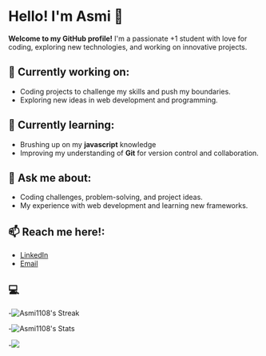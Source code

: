 # Hello! I'm Asmi 👋

**Welcome to my GitHub profile!**
I'm a passionate +1 student with love for coding, exploring new technologies, and working on innovative projects. 

## 🎯 Currently working on:
- Coding projects to challenge my skills and push my boundaries.
- Exploring new ideas in web development and programming.

## 🌱 Currently learning:
- Brushing up on my **javascript** knowledge
- Improving my understanding of **Git** for version control and collaboration.

## 💬 Ask me about:
- Coding challenges, problem-solving, and project ideas.
- My experience with web development and learning new frameworks.

## 📫 Reach me here!:
- [LinkedIn](www.linkedin.com/in/asmi-s-9b0129308)
- [Email](asmisaner08@gmail.com)

## 💻

-![Asmi1108's Streak](https://github-readme-streak-stats.herokuapp.com/?user=Asmi1108&theme=merko&hide_border=false)

-![Asmi1108's Stats](https://github-readme-stats.vercel.app/api?username=Asmi1108&theme=merko&show_icons=true&hide_border=false&count_private=true)

-[![](https://visitcount.itsvg.in/api?id=Asmi1108&label=Profile%20Views&color=5&icon=7&pretty=true)](https://visitcount.itsvg.in)

<!---
Asmi1108/Asmi1108 is a ✨ special ✨ repository because its `README.md` (this file) appears on your GitHub profile.
You can click the Preview link to take a look at your changes.
--->
